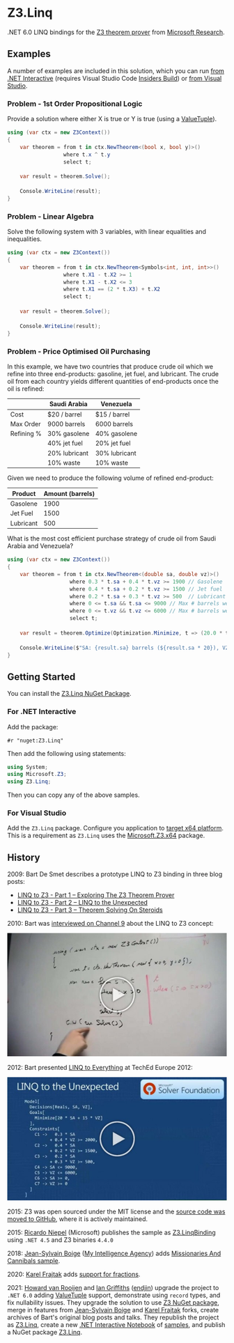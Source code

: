 # Z3.Linq

.NET 6.0 LINQ bindings for the [Z3 theorem prover](https://github.com/Z3Prover/z3) from [Microsoft Research](https://www.microsoft.com/en-us/research/).

## Examples

A number of examples are included in this solution, which you can run [from .NET Interactive](examples/z3-problems.dib) (requires Visual Studio Code [Insiders Build](https://code.visualstudio.com/insiders/)) or [from Visual Studio](solutions/Z3.Linq.Demo/Program.cs).

### Problem - 1st Order Propositional Logic

Provide a solution where either X is true or Y is true (using a [ValueTuple](https://docs.microsoft.com/en-us/dotnet/api/system.valuetuple?view=net-6.0)).

```csharp
using (var ctx = new Z3Context())
{
    var theorem = from t in ctx.NewTheorem<(bool x, bool y)>()
                  where t.x ^ t.y
                  select t;

    var result = theorem.Solve();

    Console.WriteLine(result);
}
```

### Problem - Linear Algebra

Solve the following system with 3 variables, with linear equalities and inequalities.

```csharp
using (var ctx = new Z3Context())
{
    var theorem = from t in ctx.NewTheorem<Symbols<int, int, int>>()
                  where t.X1 - t.X2 >= 1
                  where t.X1 - t.X2 <= 3
                  where t.X1 == (2 * t.X3) + t.X2
                  select t;

    var result = theorem.Solve();

    Console.WriteLine(result);
}
```

### Problem - Price Optimised Oil Purchasing

In this example, we have two  countries that produce crude oil which we refine into three end-products: gasoline, jet fuel, and lubricant. The crude oil from each country yields different quantities of end-products once the oil is refined:

|            | Saudi Arabia  | Venezuela      |
|---         | ---           | ---            |
| Cost       | $20 / barrel  | $15 / barrel   |
| Max Order  | 9000 barrels  | 6000 barrels   |
| Refining % | 30% gasolene  | 40% gasolene   |
|            | 40% jet fuel  | 20% jet fuel   |
|            | 20% lubricant | 30% lubricant  |
|            | 10% waste     | 10% waste      |

Given we need to produce the following volume of refined end-product:

| Product   | Amount (barrels) |
| ---       | ---              |
| Gasolene  | 1900             |
| Jet Fuel  | 1500             |
| Lubricant | 500              |

 What is the most cost efficient purchase strategy of crude oil from Saudi Arabia and Venezuela?
```csharp
using (var ctx = new Z3Context())
{
    var theorem = from t in ctx.NewTheorem<(double sa, double vz)>()
                    where 0.3 * t.sa + 0.4 * t.vz >= 1900 // Gasolene
                    where 0.4 * t.sa + 0.2 * t.vz >= 1500 // Jet fuel
                    where 0.2 * t.sa + 0.3 * t.vz >= 500  // Lubricant
                    where 0 <= t.sa && t.sa <= 9000 // Max # barrels we can purchase
                    where 0 <= t.vz && t.vz <= 6000 // Max # barrels we can purchase
                    select t;

    var result = theorem.Optimize(Optimization.Minimize, t => (20.0 * t.sa) + (15.0 * t.vz));

    Console.WriteLine($"SA: {result.sa} barrels (${result.sa * 20}), VZ: {result.vz} barrels (${result.vz * 15})");
}
```

## Getting Started

You can install the [Z3.Linq NuGet Package](https://www.nuget.org/packages/Z3.Linq/).

### For .NET Interactive

Add the package:
```
#r "nuget:Z3.Linq"
```
Then add the following using statements:

```csharp
using System;
using Microsoft.Z3;
using Z3.Linq;
```
Then you can copy any of the above samples.

### For Visual Studio

Add the `Z3.Linq` package.
Configure you application to [target x64 platform](https://docs.microsoft.com/en-us/visualstudio/ide/how-to-configure-projects-to-target-platforms?view=vs-2022). This is a requirement as `Z3.Linq` uses the [Microsoft.Z3.x64](https://www.nuget.org/packages/Microsoft.Z3.x64/) package.


## History

2009: Bart De Smet describes a prototype LINQ to Z3 binding in three blog posts:

* [LINQ to Z3 - Part 1 – Exploring The Z3 Theorem Prover](docs/blogs/part-01-exploring-the-z3-theorem-prover.md)
* [LINQ to Z3 - Part 2 – LINQ to the Unexpected](docs/blogs/part-02-linq-to-the-unexpected.md)
* [LINQ to Z3 - Part 3 – Theorem Solving On Steroids](docs/blogs/part-03-theorem-solving-on-steroids.md)

2010: Bart was [interviewed on Channel 9](https://vimeo.com/648767290) about the LINQ to Z3 concept:

[![LINQ to Z3 Channel 9 interview](docs/blogs/images/linq-to-z3-channel9.jpg)](https://vimeo.com/648767290)

2012: Bart presented [LINQ to Everything](https://vimeo.com/648776168) at TechEd Europe 2012:

[![LINQ to Everything](docs/blogs/images/linq-to-constraints.jpg)](https://vimeo.com/648776168)

2015: Z3 was open sourced under the MIT license and the [source code was moved to GitHub](https://github.com/Z3Prover/z3), where it is actively maintained.

2015: [Ricardo Niepel](https://github.com/RicardoNiepel) (Microsoft) publishes the sample as [Z3.LinqBinding](https://github.com/RicardoNiepel/Z3.LinqBinding) using `.NET 4.5` and Z3 binaries `4.4.0`

2018: [Jean-Sylvain Boige](https://github.com/jsboige) ([My Intelligence Agency](https://github.com/MyIntelligenceAgency)) adds [Missionaries And Cannibals sample](https://github.com/MyIntelligenceAgency/Z3.LinqBinding).

2020: [Karel Frajtak](https://github.com/kfrajtak) adds [support for fractions](https://github.com/kfrajtak/Z3.LinqBinding).

2021: [Howard van Rooijen](https://github.com/HowardvanRooijen) and [Ian Griffiths](https://github.com/idg10) ([endjin](https://github.com/endjin)) upgrade the project to `.NET 6.0` adding [ValueTuple](https://docs.microsoft.com/en-us/dotnet/api/system.valuetuple?view=net-6.0) support, demonstrate using `record` types, and fix nullability issues. They upgrade the solution to use [Z3 NuGet package](https://www.nuget.org/packages/Microsoft.Z3.x64/), merge in features from [Jean-Sylvain Boige](https://github.com/jsboige) and [Karel Frajtak](https://github.com/kfrajtak) forks, create archives of Bart's original blog posts and talks. They republish the project as [Z3.Linq](https://github.com/endjin/Z3.Linq), create a new [.NET Interactive Notebook](https://github.com/dotnet/interactive) of [samples](examples/z3-problems.dib), and publish a NuGet package [Z3.Linq](https://www.nuget.org/packages/Z3.Linq/).